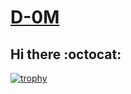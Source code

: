 # [D-0M](https://github.com/D-0M/D-0M/)
## Hi there :octocat:
[![trophy](https://github-profile-trophy.vercel.app/?username=ryo-ma&theme=onedark)](https://github.com/ryo-ma/github-profile-trophy)


<!--

## Social 📬:-
![](TEST)
[<img src="https://github.com/D-0M/D-0M/blob/main/icons/twitter.png">](https://twitter.com/Do00M/)
[<img src="https://github.com/D-0M/D-0M/blob/main/icons/telegram.png">](https://t.me/D_00M/)
[<img src="https://github.com/D-0M/D-0M/blob/main/icons/instagram.png">](https://www.instagram.com/bdaaa/)
[<img src="https://github.com/D-0M/D-0M/blob/main/icons/discord.png">](https://discord.gg/MPbkE2Q/)
[<img src="https://github.com/D-0M/D-0M/blob/main/icons/tiktok.png">](https://www.tiktok.com/@marvellousman/)

**D-0M/D-0M** is a ✨ _special_ ✨ repository because its `README.md` (this file) appears on your GitHub profile.

Here are some ideas to get you started:

- 🔭 I’m currently working on ...
- 🌱 I’m currently learning ...
- 👯 I’m looking to collaborate on ...
- 🤔 I’m looking for help with ...
- 💬 Ask me about ...
- 📫 How to reach me: ...
- 😄 Pronouns: ...
- ⚡ Fun fact: ...
-->
